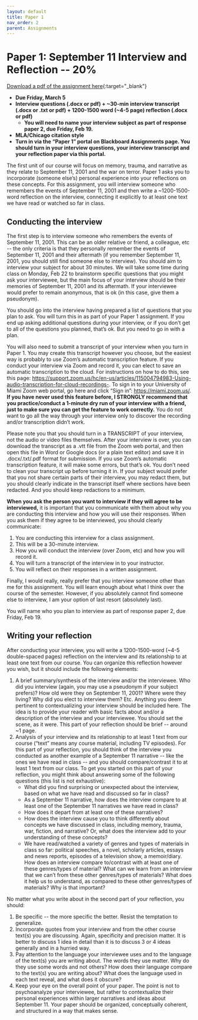 ```yaml
---
layout: default
title: Paper 1
nav_order: 2
parent: Assignments
---
```

# Paper 1: September 11 Interview and Reflection -- 20%
[Download a pdf of the assignment here](https://lindsaythomas.net/eng380s21/assignments/eng380s21-paper1.pdf){:target="_blank"}
* **Due Friday, March 5**
* **Interview questions (.docx or pdf) + ~30-min interview transcript (.docx or .txt or pdf) + 1200-1500 word (~4-5 page) reflection (.docx or pdf)**
    * **You will need to name your interview subject as part of response paper 2, due Friday, Feb 19.**
* **MLA/Chicago citation style**
* **Turn in via the “Paper 1” portal on Blackboard Assignments page. You should turn in your interview questions, your interview transcript and your reflection paper via this portal.**

The first unit of our course will focus on memory, trauma, and narrative as they relate to September 11, 2001 and the war on terror. Paper 1 asks you to incorporate (someone else’s) personal experience into your reflections on these concepts. For this assignment, you will interview someone who remembers the events of September 11, 2001 and then write a ~1200-1500-word reflection on the interview, connecting it explicitly to at least one text we have read or watched so far in class.

## Conducting the interview
The first step is to interview someone who remembers the events of September 11, 2001. This can be an older relative or friend, a colleague, etc -- the only criteria is that they personally remember the events of September 11, 2001 and their aftermath (if you remember September 11, 2001, you should still find someone else to interview). You should aim to interview your subject for about 30 minutes. We will take some time during class on Monday, Feb 22 to brainstorm specific questions that you might ask your interviewee, but the main focus of your interview should be their memories of September 11, 2001 and its aftermath. If your interviewee would prefer to remain anonymous, that is ok (in this case, give them a pseudonym).

You should go into the interview having prepared a list of questions that you plan to ask. You will turn this in as part of your Paper 1 assignment. If you end up asking additional questions during your interview, or if you don’t get to all of the questions you planned, that’s ok. But you need to go in with a plan.

You will also need to submit a transcript of your interview when you turn in Paper 1. You may create this transcript however you choose, but the easiest way is probably to use Zoom’s automatic transcription feature. If you conduct your interview via Zoom and record it, you can elect to save an automatic transcription to the cloud. For instructions on how to do this, see this page: <https://support.zoom.us/hc/en-us/articles/115004794983-Using-audio-transcription-for-cloud-recordings->. To sign in to your University of Miami Zoom web portal, go here and click “Sign in”: <https://miami.zoom.us/>. **If you have never used this feature before, I STRONGLY recommend that you practice/conduct a 1-minute dry run of your interview with a friend, just to make sure you can get the feature to work correctly.** You do not want to go all the way through your interview only to discover the recording and/or transcription didn’t work.

Please note you that you should turn in a TRANSCRIPT of your interview, not the audio or video files themselves. After your interview is over, you can download the transcript as a .vtt file from the Zoom web portal, and then open this file in Word or Google docs (or a plain text editor) and save it in .docx/.txt/.pdf format for submission. If you use Zoom’s automatic transcription feature, it will make some errors, but that’s ok. You don’t need to clean your transcript up before turning it in. If your subject would prefer that you not share certain parts of their interview, you may redact them, but you should clearly indicate in the transcript itself where sections have been redacted. And you should keep redactions to a minimum.

**When you ask the person you want to interview if they will agree to be interviewed,** it is important that you communicate with them about why you are conducting this interview and how you will use their responses. When you ask them if they agree to be interviewed, you should clearly communicate:
1.	You are conducting this interview for a class assignment.
2.	This will be a 30-minute interview.
3.	How you will conduct the interview (over Zoom, etc) and how you will record it.
4.	You will turn a transcript of the interview in to your instructor.
5.	You will reflect on their responses in a written assignment.

Finally, I would really, really prefer that you interview someone other than me for this assignment. You will learn enough about what I think over the course of the semester. However, if you absolutely cannot find someone else to interview, I am your option of last resort (absolutely last).

You will name who you plan to interview as part of response paper 2, due Friday, Feb 19.

## Writing your reflection
After conducting your interview, you will write a 1200-1500-word (~4-5 double-spaced pages) reflection on the interview and its relationship to at least one text from our course. You can organize this reflection however you wish, but it should include the following elements:

1.	A brief summary/synthesis of the interview and/or the interviewee. Who did you interview (again, you may use a pseudonym if your subject prefers)? How old were they on September 11, 2001? Where were they living? Why did you elect to interview them? Etc. Anything you deem pertinent to contextualizing your interview should be included here. The idea is to provide your reader with basic facts about and/or a description of the interview and your interviewee. You should set the scene, as it were. This part of your reflection should be brief -- around ~1 page.
2.	Analysis of your interview and its relationship to at least 1 text from our course (“text” means any course material, including TV episodes). For this part of your reflection, you should think of the interview you conducted as another example of a September 11 narrative -- like the ones we have read in class -- and you should compare/contrast it to at least 1 text from our class. To get you started on this part of your reflection, you might think about answering some of the following questions (this list is not exhaustive):
    - What did you find surprising or unexpected about the interview, based on what we have read and discussed so far in class?
    - As a September 11 narrative, how does the interview compare to at least one of the September 11 narratives we have read in class?
    - How does it depart from at least one of these narratives?
    - How does the interview cause you to think differently about concepts we have discussed in class, including memory, trauma, war, fiction, and narrative? Or, what does the interview add to your understanding of these concepts?
    - We have read/watched a variety of genres and types of materials in class so far: political speeches, a novel, scholarly articles, essays and news reports, episodes of a television show, a memoir/diary. How does an interview compare to/contrast with at least one of these genres/types of material? What can we learn from an interview that we can’t from these other genres/types of materials? What does it help us to understand, as compared to these other genres/types of materials? Why is that important?

No matter what you write about in the second part of your reflection, you should:
1.	Be specific -- the more specific the better. Resist the temptation to generalize.
2.	Incorporate quotes from your interview and from the other course text(s) you are discussing. Again, specificity and precision matter. It is better to discuss 1 idea in detail than it is to discuss 3 or 4 ideas generally and in a hurried way.
3.	Pay attention to the language your interviewee uses and to the language of the text(s) you are writing about. The words they use matter. Why do they use some words and not others? How does their language compare to the text(s) you are writing about? What does the language used in each text reveal, and what does it obscure?
4.	Keep your eye on the overall point of your paper. The point is not to psychoanalyze your interviewee, but rather to contextualize their personal experiences within larger narratives and ideas about September 11. Your paper should be organized, conceptually coherent, and structured in a way that makes sense.
